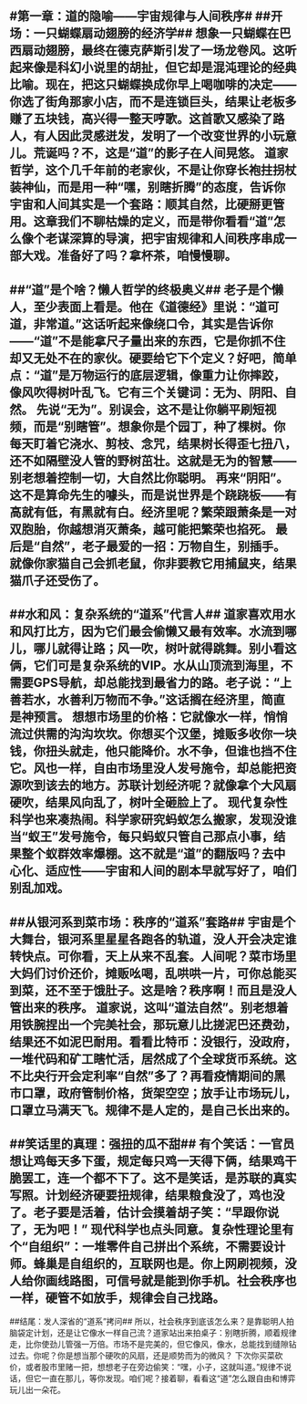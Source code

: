 #第一章：道的隐喻——宇宙规律与人间秩序#
##开场：一只蝴蝶扇动翅膀的经济学##
想象一只蝴蝶在巴西扇动翅膀，最终在德克萨斯引发了一场龙卷风。这听起来像是科幻小说里的胡扯，但它却是混沌理论的经典比喻。现在，把这只蝴蝶换成你早上喝咖啡的决定——你选了街角那家小店，而不是连锁巨头，结果让老板多赚了五块钱，高兴得一整天哼歌。这首歌又感染了路人，有人因此灵感迸发，发明了一个改变世界的小玩意儿。荒诞吗？不，这是“道”的影子在人间晃悠。
道家哲学，这个几千年前的老家伙，不是让你穿长袍拄拐杖装神仙，而是用一种“嘿，别瞎折腾”的态度，告诉你宇宙和人间其实是一个套路：顺其自然，比硬掰更管用。这章我们不聊枯燥的定义，而是带你看看“道”怎么像个老谋深算的导演，把宇宙规律和人间秩序串成一部大戏。准备好了吗？拿杯茶，咱慢慢聊。
---
##“道”是个啥？懒人哲学的终极奥义##
老子是个懒人，至少表面上看是。他在《道德经》里说：“道可道，非常道。”这话听起来像绕口令，其实是告诉你——“道”不是能拿尺子量出来的东西，它是你抓不住却又无处不在的家伙。硬要给它下个定义？好吧，简单点：“道”是万物运行的底层逻辑，像重力让你摔跤，像风吹得树叶乱飞。它有三个关键词：无为、阴阳、自然。
先说“无为”。别误会，这不是让你躺平刷短视频，而是“别瞎管”。想象你是个园丁，种了棵树。你每天盯着它浇水、剪枝、念咒，结果树长得歪七扭八，还不如隔壁没人管的野树茁壮。这就是无为的智慧——别老想着控制一切，大自然比你聪明。
再来“阴阳”。这不是算命先生的噱头，而是说世界是个跷跷板——有高就有低，有黑就有白。经济里呢？繁荣跟萧条是一对双胞胎，你越想消灭萧条，越可能把繁荣也掐死。
最后是“自然”，老子最爱的一招：万物自生，别插手。就像你家猫自己会抓老鼠，你非要教它用捕鼠夹，结果猫爪子还受伤了。
---
##水和风：复杂系统的“道系”代言人##
道家喜欢用水和风打比方，因为它们最会偷懒又最有效率。水流到哪儿，哪儿就得让路；风一吹，树叶就得跳舞。别小看这俩，它们可是复杂系统的VIP。水从山顶流到海里，不需要GPS导航，却总能找到最省力的路。老子说：“上善若水，水善利万物而不争。”这话搁在经济里，简直是神预言。
想想市场里的价格：它就像水一样，悄悄流过供需的沟沟坎坎。你想买个汉堡，摊贩多收你一块钱，你扭头就走，他只能降价。水不争，但谁也挡不住它。风也一样，自由市场里没人发号施令，却总能把资源吹到该去的地方。苏联计划经济呢？就像拿个大风扇硬吹，结果风向乱了，树叶全砸脸上了。
现代复杂性科学也来凑热闹。科学家研究蚂蚁怎么搬家，发现没谁当“蚁王”发号施令，每只蚂蚁只管自己那点小事，结果整个蚁群效率爆棚。这不就是“道”的翻版吗？去中心化、适应性——宇宙和人间的剧本早就写好了，咱们别乱加戏。
---
##从银河系到菜市场：秩序的“道系”套路##
宇宙是个大舞台，银河系里星星各跑各的轨道，没人开会决定谁转快点。可你看，天上从来不乱套。人间呢？菜市场里大妈们讨价还价，摊贩吆喝，乱哄哄一片，可你总能买到菜，还不至于饿肚子。这是啥？秩序啊！而且是没人管出来的秩序。
道家说，这叫“道法自然”。别老想着用铁腕捏出一个完美社会，那玩意儿比搓泥巴还费劲，结果还不如泥巴耐用。看看比特币：没银行，没政府，一堆代码和矿工瞎忙活，居然成了个全球货币系统。这不比央行开会定利率“自然”多了？再看疫情期间的黑市口罩，政府管制价格，货架空空；放手让市场玩儿，口罩立马满天飞。规律不是人定的，是自己长出来的。
---
##笑话里的真理：强扭的瓜不甜##
有个笑话：一官员想让鸡每天多下蛋，规定每只鸡一天得下俩，结果鸡干脆罢工，连一个都不下了。这不是笑话，是苏联的真实写照。计划经济硬要扭规律，结果粮食没了，鸡也没了。老子要是活着，估计会摸着胡子笑：“早跟你说了，无为吧！”
现代科学也点头同意。复杂性理论里有个“自组织”：一堆零件自己拼出个系统，不需要设计师。蜂巢是自组织的，互联网也是。你上网刷视频，没人给你画线路图，可信号就是能到你手机。社会秩序也一样，硬管不如放手，规律会自己找路。
---
##结尾：发人深省的“道系”拷问##
所以，社会秩序到底该怎么来？是靠聪明人拍脑袋定计划，还是让它像水一样自己流？道家站出来拍桌子：别瞎折腾，顺着规律走，比你使劲儿管强一万倍。市场不是完美的，但它像风，像水，总能找到缝隙钻过去。你呢？你是想当那个硬吹的风扇，还是顺势而为的微风？
下次你买菜砍价，或者股市里赌一把，想想老子在旁边偷笑：“嘿，小子，这就叫道。”规律不说话，但它一直在那儿，等你发现。咱们呢？接着聊，看看这“道”怎么跟自由和博弈玩儿出一朵花。
